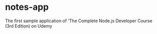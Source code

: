 # notes-app
The first sample application of 'The Complete Node.js Developer Course (3rd Edition) on Udemy
